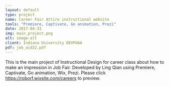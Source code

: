 ```yaml
---
layout: default
type: project
name: Career Fair Attire instructional website
tools: "Premiere, Captivate, Go animation, Prezi"
date: 2017-04-31
img: main_project.png
alt: image-alt
client: Indiana University OEVPUAA
pdf: job_aid22.pdf
---
```

This is the main project of Instructional Design for career class about how to make an impression in Job Fair. Developed by Ling Qian using Premiere, Captivate, Go animation, Wix, Prezi. Please click https://roborf.wixsite.com/careers to preview.

